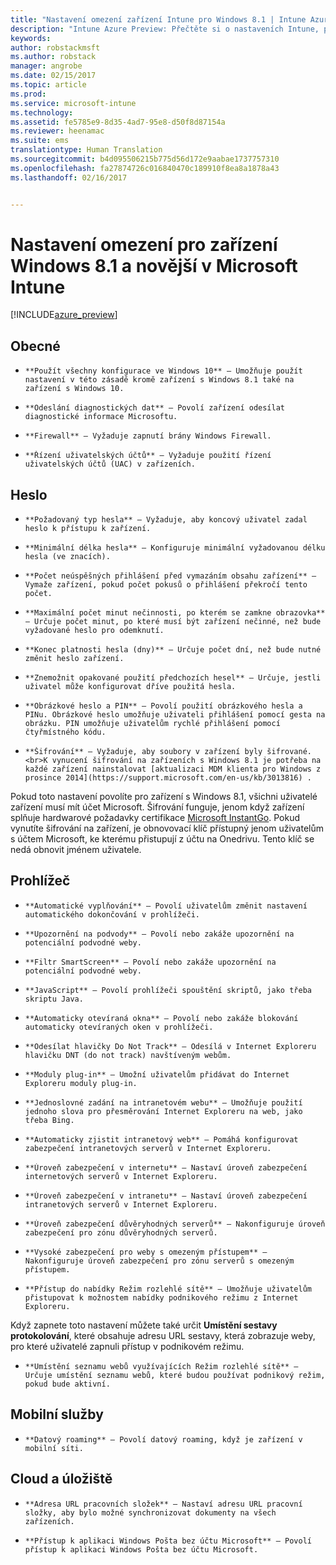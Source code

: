 ```yaml
---
title: "Nastavení omezení zařízení Intune pro Windows 8.1 | Intune Azure Preview | Dokumentace Microsoftu"
description: "Intune Azure Preview: Přečtěte si o nastaveních Intune, pomocí kterých můžete řídit nastavení a funkce na zařízeních s Windows 8.1."
keywords: 
author: robstackmsft
ms.author: robstack
manager: angrobe
ms.date: 02/15/2017
ms.topic: article
ms.prod: 
ms.service: microsoft-intune
ms.technology: 
ms.assetid: fe5785e9-8d35-4ad7-95e8-d50f8d87154a
ms.reviewer: heenamac
ms.suite: ems
translationtype: Human Translation
ms.sourcegitcommit: b4d095506215b775d56d172e9aabae1737757310
ms.openlocfilehash: fa27874726c016840470c189910f8ea8a1878a43
ms.lasthandoff: 02/16/2017


---
```


# <a name="windows-81-and-later-device-restriction-settings-in-microsoft-intune"></a>Nastavení omezení pro zařízení Windows 8.1 a novější v Microsoft Intune

[!INCLUDE[azure_preview](../includes/azure_preview.md)]

## <a name="general"></a>Obecné
-     **Použít všechny konfigurace ve Windows 10** – Umožňuje použít nastavení v této zásadě kromě zařízení s Windows 8.1 také na zařízení s Windows 10.
-     **Odeslání diagnostických dat** – Povolí zařízení odesílat diagnostické informace Microsoftu.
-     **Firewall** – Vyžaduje zapnutí brány Windows Firewall.
-     **Řízení uživatelských účtů** – Vyžaduje použití řízení uživatelských účtů (UAC) v zařízeních.
## <a name="password"></a>Heslo
-     **Požadovaný typ hesla** – Vyžaduje, aby koncový uživatel zadal heslo k přístupu k zařízení.
-     **Minimální délka hesla** – Konfiguruje minimální vyžadovanou délku hesla (ve znacích).
-     **Počet neúspěšných přihlášení před vymazáním obsahu zařízení** – Vymaže zařízení, pokud počet pokusů o přihlášení překročí tento počet.
-     **Maximální počet minut nečinnosti, po kterém se zamkne obrazovka** – Určuje počet minut, po které musí být zařízení nečinné, než bude vyžadované heslo pro odemknutí.
-     **Konec platnosti hesla (dny)** – Určuje počet dní, než bude nutné změnit heslo zařízení.
-     **Znemožnit opakované použití předchozích hesel** – Určuje, jestli uživatel může konfigurovat dříve použitá hesla.
-     **Obrázkové heslo a PIN** – Povolí použití obrázkového hesla a PINu. Obrázkové heslo umožňuje uživateli přihlášení pomocí gesta na obrázku. PIN umožňuje uživatelům rychlé přihlášení pomocí čtyřmístného kódu.
-     **Šifrování** – Vyžaduje, aby soubory v zařízení byly šifrované.<br>K vynucení šifrování na zařízeních s Windows 8.1 je potřeba na každé zařízení nainstalovat [aktualizaci MDM klienta pro Windows z prosince 2014](https://support.microsoft.com/en-us/kb/3013816) .
Pokud toto nastavení povolíte pro zařízení s Windows 8.1, všichni uživatelé zařízení musí mít účet Microsoft.
Šifrování funguje, jenom když zařízení splňuje hardwarové požadavky certifikace [Microsoft InstantGo](https://blogs.windows.com/windowsexperience/2014/06/19/instantgo-a-better-way-to-sleep/#IBHULcTfI4PokO8X.97).
Pokud vynutíte šifrování na zařízení, je obnovovací klíč přístupný jenom uživatelům s účtem Microsoft, ke kterému přistupují z účtu na Onedrivu. Tento klíč se nedá obnovit jménem uživatele.     



## <a name="browser"></a>Prohlížeč
-     **Automatické vyplňování** – Povolí uživatelům změnit nastavení automatického dokončování v prohlížeči.
-     **Upozornění na podvody** – Povolí nebo zakáže upozornění na potenciální podvodné weby.
-     **Filtr SmartScreen** – Povolí nebo zakáže upozornění na potenciální podvodné weby.
-     **JavaScript** – Povolí prohlížeči spouštění skriptů, jako třeba skriptu Java.
-     **Automaticky otevíraná okna** – Povolí nebo zakáže blokování automaticky otevíraných oken v prohlížeči.
-     **Odesílat hlavičky Do Not Track** – Odesílá v Internet Exploreru hlavičku DNT (do not track) navštíveným webům.
-     **Moduly plug-in** – Umožní uživatelům přidávat do Internet Exploreru moduly plug-in.
-     **Jednoslovné zadání na intranetovém webu** – Umožňuje použití jednoho slova pro přesměrování Internet Exploreru na web, jako třeba Bing.
-     **Automaticky zjistit intranetový web** – Pomáhá konfigurovat zabezpečení intranetových serverů v Internet Exploreru.
-     **Úroveň zabezpečení v internetu** – Nastaví úroveň zabezpečení internetových serverů v Internet Exploreru.
-     **Úroveň zabezpečení v intranetu** – Nastaví úroveň zabezpečení intranetových serverů v Internet Exploreru.
-     **Úroveň zabezpečení důvěryhodných serverů** – Nakonfiguruje úroveň zabezpečení pro zónu důvěryhodných serverů.
-     **Vysoké zabezpečení pro weby s omezeným přístupem** – Nakonfiguruje úroveň zabezpečení pro zónu serverů s omezeným přístupem.
-     **Přístup do nabídky Režim rozlehlé sítě** – Umožňuje uživatelům přistupovat k možnostem nabídky podnikového režimu z Internet Exploreru.
Když zapnete toto nastavení můžete také určit **Umístění sestavy protokolování**, které obsahuje adresu URL sestavy, která zobrazuje weby, pro které uživatelé zapnuli přístup v podnikovém režimu.
-     **Umístění seznamu webů využívajících Režim rozlehlé sítě** – Určuje umístění seznamu webů, které budou používat podnikový režim, pokud bude aktivní.
## <a name="cellular"></a>Mobilní služby
-     **Datový roaming** – Povolí datový roaming, když je zařízení v mobilní síti.
## <a name="cloud-and-storage"></a>Cloud a úložiště
-     **Adresa URL pracovních složek** – Nastaví adresu URL pracovní složky, aby bylo možné synchronizovat dokumenty na všech zařízeních.
-     **Přístup k aplikaci Windows Pošta bez účtu Microsoft** – Povolí přístup k aplikaci Windows Pošta bez účtu Microsoft.     


